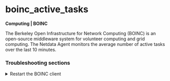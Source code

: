 # boinc_active_tasks

**Computing | BOINC**

The Berkeley Open Infrastructure for Network Computing (BOINC) is an open-source middleware system
for volunteer computing and grid computing. The Netdata Agent monitors the average number of active
tasks over the last 10 minutes.

### Troubleshooting sections


<details>

<summary>Restart the BOINC client</summary>

1. Restart BOINC client, in most of the linux distros

    ```
    root@netdata # /etc/init.d/boinc-client restart
    ```

</details>
